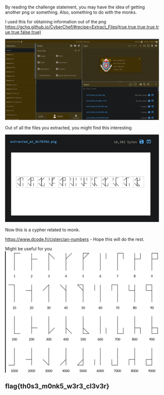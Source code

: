 By reading the challenge statement, you may have the idea of getting another png or something. Also, something to do with the monks.

I used this for obtaining information out of the png
https://gchq.github.io/CyberChef/#recipe=Extract_Files(true,true,true,true,true,true,false,true)

![img](./ss.PNG)

Out of all the files you extracted, you might find this interesting

![img](./ss2.PNG)

Now this is a cypher related to monk. 

https://www.dcode.fr/cistercian-numbers - Hope this will do the rest. 

Might be useful for you 
![img](./extra.png)

## flag{th0s3_m0nk5_w3r3_cl3v3r}